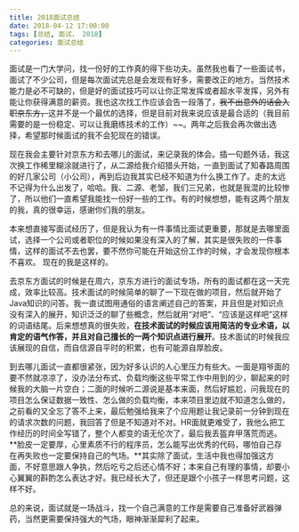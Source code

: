 ```yaml
---
title: 2018面试总结
date: 2018-04-12 17:00:00
tags: [总结, 面试， 2018]
categories: 面试总结
---
```


面试是一门大学问，找一份好的工作真的得下些功夫。虽然我也看了一些面试书，面试了不少公司，但是每次面试完总是会发现有好多，需要改正的地方。当然技术能力是必不可缺的，但是好的面试技巧可以让你正常发挥或者超水平发挥，另外有能让你获得满意的薪资。我也这次找工作应该会告一段落了，~~我不出意外的话会入职京东~~~~方，~~~~~~这并不是一个最优的选择，但是目前对我来说应该是最合适的（我目前需要的是一份稳定、可以让我磨练技术的工作）~~。两年之后我会再次做出选择，希望那时候面试的我不会犯现在的错误。

现在我会主要针对京东方和去哪儿的面试，来记录我的体会。插一句题外话，我这次换工作稀里糊涂就进行了，从二源给我介绍猎头开始，一直到面试了知春路周围的好几家公司（小公司），再到后边我其实已经不知道为什么换工作了。走的太远不记得为什么出发了，哈哈。我、二源、老邹，我们三兄弟，也就是我混的比较惨了，所以他们一直希望我能找一份好一些的工作。有的时候想想，能有这两个朋友的我，真的很幸运，感谢你们我的朋友。

本来想直接写面试经历了，但是我认为有一件事情比面试更重要，那就是去哪里面试，选择一个公司或者职位的时候如果没有深入的了解，其实是很失败的一件事情，这样的面试不去也罢，要不然你可能在开始这份工作的时候，才会发现你根本不喜欢。 现在的我是这样的。

去京东方面试的时候是在周六，京东方进行的面试专场，所有的面试都在这一天完成，效率比较高。技术面试的时候简单的聊了一下现在做的项目，然后就开始了Java知识的问答。我一直试图用通俗的语言阐述自己的答案，并且但是对知识点没有深入的展开，知识泛泛的聊了些概念，然后就用“对吧”、“应该是这样吧”这样的词语结尾。后来想想真的很失败，**在技术面试的时候应该用简洁的专业术语，以肯定的语气作答，并且对自己擅长的一两个知识点进行展开**。技术面试的时候我应该展现的自信，而自信源自平时的积累，也有可能源自厚脸皮。

到去哪儿面试一直都很紧张，因为好多认识的人心里压力有些大。一面是翔爷面的要不然就凉凉了，没办法分布式、负载均衡这些平常工作中用到的少，聊起来的时候我的大脑一片空白；二面的时候听二源说是基本来面，然后好尴尬，问我现在的项目怎么保证数据一致性、怎么做的负载均衡，本来项目里边就不知道怎么做的，之前看的又全忘了答不上来，最后勉强给我来了个应用题让我记录前一分钟到现在的请求次数的问题，我回答了但是不知道对不对。HR面就更难受了，我他么把工作经历的时间全写错了，整个人都变的语无伦次了，最后我丢盔弃甲落荒而逃。**脸皮一定要厚，心里素质不行的程序员，怎么能写出优秀的代码，哪怕自己存在再失败也一定要保持自己的气场。**其实除了面试，生活中我也得加强这方面，不好意思跟人争执，然后吃亏之后还心情不好；本来自己有理的事情，却要小心翼翼的斟酌怎么表达才好。我已经长大了，但还是跟个小孩子一样思考问题，这样不好。

总的来说，面试就是一场战斗，找一个自己满意的工作是需要自己准备好武器弹药，当然更需要保持强大的气场，眼神渐渐犀利了起来。